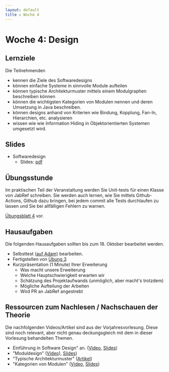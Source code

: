 ```yaml
---
layout: default
title : Woche 4
---
```


# Woche 4: Design


## Lernziele 

Die Teilnehmenden 

* kennen die Ziele des Softwaredesigns
* können einfache Systeme in sinnvolle Module aufteilen 
* können typische Architekturmuster mittels einem Modulgraphen beschreiben können
* können die wichtigsten Kategorien von Modulen nennen und deren Umsetzung in Java beschreiben.
* können designs anhand von Kriterien wie Bindung, Kopplung, Fan-In, Hierarchien, etc. analysieren
* wissen wie wie Information Hiding in Objektorientierten Systemen umgesetzt wird. 

## Slides 

* Softwaredesign
    * Slides: [pdf](https://adam.unibas.ch/goto_adam_file_1470217_download.html)


## Übungsstunde

 Im praktischen Teil der Veranstaltung werden Sie Unit-tests für einen Klasse von JabRef schreiben. Sie werden auch lernen, 
 wie Sie mittels Github-Actions, Github dazu bringen, bei jedem commit alle Tests durchlaufen zu lassen und Sie bei allfälligen 
 Fehlern zu warnen. 

[Übungsblatt 4](../exercises/unit-tests-und-ci) vor. 


## Hausaufgaben

Die folgenden Hausaufgaben sollten bis zum 18. Oktober bearbeitet werden. 

- Selbsttest ([auf Adam)](https://adam.unibas.ch/goto_adam_tst_1464679.html) bearbeiten.
- Fertigstellen von [Übung  3](../exercises/unit-tests-und-ci)
- Kurzpräsentation (1 Minute) Ihrer Erweiterung
    * Was macht unsere Erweiterung
    * Welche Hauptschwierigkeit erwarten wir
    * Schätzung des Projektaufwands (unmöglich, aber macht's trotzdem)
    * Mögliche Aufteilung der Arbeiten
    * Wird PR an JabRef angestrebt

## Ressourcen zum Nachlesen / Nachschauen der Theorie

Die nachfolgenden Videos/Artikel sind aus der Vorjahresvorlesung. Diese sind noch relevant, aber nicht genau deckungsgleich mit 
dem in dieser Vorlesung behandelten Themen. 

* Einführung in Software Design" an. ([Video](https://tube.switch.ch/videos/f184e7aa), [Slides](./slides/design-objectives.html))
* "Moduldesign" ([Video](https://tube.switch.ch/videos/63479caf)), [Slides](./slides/module-design.html))
* "Typische Architekturmuster" ([Artikel](./articles/module-architectural-patterns.html))
* "Kategorien von Modulen" ([Video](https://tube.switch.ch/videos/7d6cdc90), [Slides](./slides/module-categories.html))
